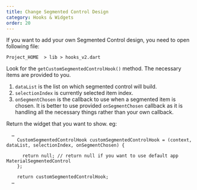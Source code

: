 ```yaml
---
title: Change Segmented Control Design
category: Hooks & Widgets
order: 20
---
```


If you want to add your own Segmented Control design, you need to open following file:

`Project_HOME  > lib > hooks_v2.dart`

Look for the `getCustomSegmentedControlHook()` method. The necessary items are provided to you.

1. `dataList` is the list on which segmented control will build.
2. `selectionIndex` is currently selected item index.
3. `onSegmentChosen` is the callback to use when a segmented item is chosen. It is better to use provided `onSegmentChosen` callback as it is handling all the necessary things rather than your own callback.

Return the widget that you want to show. eg: 
```
  …
    CustomSegmentedControlHook customSegmentedControlHook = (context, dataList, selectionIndex, onSegmentChosen) {

      return null; // return null if you want to use default app MaterialSegmentedControl
    };

    return customSegmentedControlHook;
  …
```


